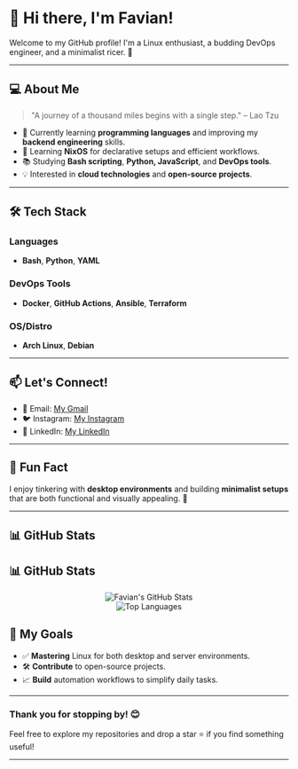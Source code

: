 # 👋 Hi there, I'm Favian!

Welcome to my GitHub profile! I'm a Linux enthusiast, a budding DevOps engineer, and a minimalist ricer. 🌱

---

## 💻 About Me

> "A journey of a thousand miles begins with a single step." – Lao Tzu

- 🔭 Currently learning **programming languages** and improving my **backend engineering** skills.
- 🌱 Learning **NixOS** for declarative setups and efficient workflows.
- 📚 Studying **Bash scripting**, **Python, JavaScript**, and **DevOps tools**.
- 💡 Interested in **cloud technologies** and **open-source projects**.

---

## 🛠️ Tech Stack

### Languages
- **Bash**, **Python**, **YAML**

### DevOps Tools
- **Docker**, **GitHub Actions**, **Ansible**, **Terraform**

### OS/Distro
- **Arch Linux**, **Debian**

---

## 📫 Let's Connect!

- 📧 Email: [My Gmail](mailto:firjat809@gmail.com)
- 🐦 Instagram: [My Instagram](https://instagram.com/favlh_)
- 💼 LinkedIn: [My LinkedIn](https://linkedin.com/in/favian-firjatullah)

---

## 🌟 Fun Fact

I enjoy tinkering with **desktop environments** and building **minimalist setups** that are both functional and visually appealing. 🎨

---

## 📊 GitHub Stats

## 📊 GitHub Stats

<p align="center">
  <img src="https://github-readme-stats.vercel.app/api?username=favlh&show_icons=true&theme=radical" alt="Favian's GitHub Stats">
  <br/>
  <img src="https://github-readme-stats.vercel.app/api/top-langs/?username=favlh&layout=compact&theme=radical" alt="Top Languages">
</p>


## 🎯 My Goals

- ✅ **Mastering** Linux for both desktop and server environments.
- 🛠️ **Contribute** to open-source projects.
- 📈 **Build** automation workflows to simplify daily tasks.

---

### Thank you for stopping by! 😊

Feel free to explore my repositories and drop a star ⭐ if you find something useful!

---
